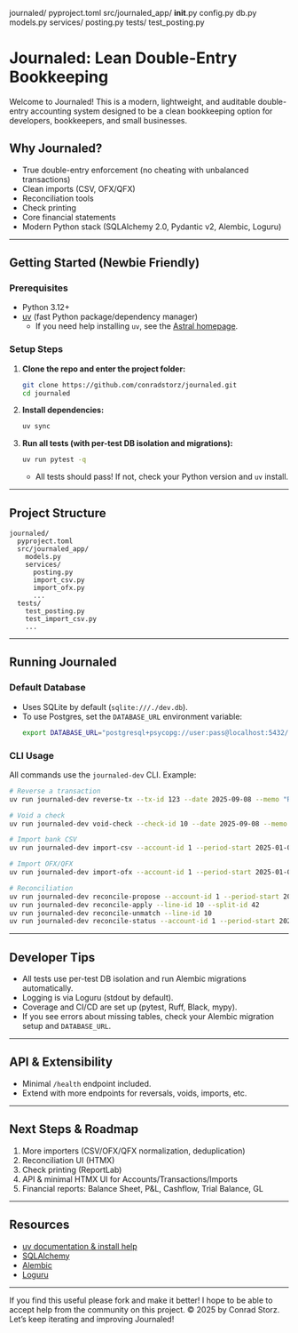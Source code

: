 
journaled/
  pyproject.toml
  src/journaled_app/
    __init__.py
    config.py
    db.py
    models.py
    services/
      posting.py
  tests/
    test_posting.py

# Journaled: Lean Double-Entry Bookkeeping

Welcome to Journaled! This is a modern, lightweight, and auditable double-entry accounting system designed to be a clean bookkeeping
option for developers, bookkeepers, and small businesses.

## Why Journaled?
- True double-entry enforcement (no cheating with unbalanced transactions)
- Clean imports (CSV, OFX/QFX)
- Reconciliation tools
- Check printing
- Core financial statements
- Modern Python stack (SQLAlchemy 2.0, Pydantic v2, Alembic, Loguru)

---

## Getting Started (Newbie Friendly)

### Prerequisites
- Python 3.12+
- [uv](https://astral.sh/uv/) (fast Python package/dependency manager)
  - If you need help installing `uv`, see the [Astral homepage](https://astral.sh/uv/).

### Setup Steps
1. **Clone the repo and enter the project folder:**
   ```bash
   git clone https://github.com/conradstorz/journaled.git
   cd journaled
   ```
2. **Install dependencies:**
   ```bash
   uv sync
   ```
3. **Run all tests (with per-test DB isolation and migrations):**
   ```bash
   uv run pytest -q
   ```
   - All tests should pass! If not, check your Python version and `uv` install.

---

## Project Structure
```
journaled/
  pyproject.toml
  src/journaled_app/
    models.py
    services/
      posting.py
      import_csv.py
      import_ofx.py
      ...
  tests/
    test_posting.py
    test_import_csv.py
    ...
```

---

## Running Journaled

### Default Database
- Uses SQLite by default (`sqlite:///./dev.db`).
- To use Postgres, set the `DATABASE_URL` environment variable:
  ```bash
  export DATABASE_URL="postgresql+psycopg://user:pass@localhost:5432/journaled"
  ```

### CLI Usage
All commands use the `journaled-dev` CLI. Example:
```bash
# Reverse a transaction
uv run journaled-dev reverse-tx --tx-id 123 --date 2025-09-08 --memo "Reversal of error"

# Void a check
uv run journaled-dev void-check --check-id 10 --date 2025-09-08 --memo "Voided check" --no-reversal

# Import bank CSV
uv run journaled-dev import-csv --account-id 1 --period-start 2025-01-01 --period-end 2025-01-31 --opening 1000.00 --closing 1050.00 --csv bank.csv

# Import OFX/QFX
uv run journaled-dev import-ofx --account-id 1 --period-start 2025-01-01 --period-end 2025-01-31 --opening 1000.00 --closing 1050.00 --ofx bank.ofx

# Reconciliation
uv run journaled-dev reconcile-propose --account-id 1 --period-start 2025-01-01 --period-end 2025-01-31
uv run journaled-dev reconcile-apply --line-id 10 --split-id 42
uv run journaled-dev reconcile-unmatch --line-id 10
uv run journaled-dev reconcile-status --account-id 1 --period-start 2025-01-01 --period-end 2025-01-31
```

---

## Developer Tips
- All tests use per-test DB isolation and run Alembic migrations automatically.
- Logging is via Loguru (stdout by default).
- Coverage and CI/CD are set up (pytest, Ruff, Black, mypy).
- If you see errors about missing tables, check your Alembic migration setup and `DATABASE_URL`.

---

## API & Extensibility
- Minimal `/health` endpoint included.
- Extend with more endpoints for reversals, voids, imports, etc.

---

## Next Steps & Roadmap
1. More importers (CSV/OFX/QFX normalization, deduplication)
2. Reconciliation UI (HTMX)
3. Check printing (ReportLab)
4. API & minimal HTMX UI for Accounts/Transactions/Imports
5. Financial reports: Balance Sheet, P&L, Cashflow, Trial Balance, GL

---

## Resources
- [uv documentation & install help](https://astral.sh/uv/)
- [SQLAlchemy](https://docs.sqlalchemy.org/)
- [Alembic](https://alembic.sqlalchemy.org/)
- [Loguru](https://loguru.readthedocs.io/)

---
If you find this useful please fork and make it better!
I hope to be able to accept help from the community on this project.
© 2025 by Conrad Storz. Let’s keep iterating and improving Journaled!

